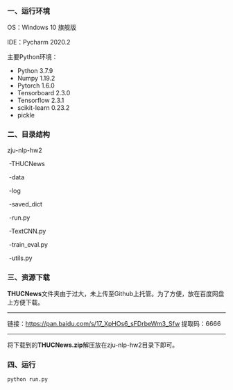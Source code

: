 ### 一、运行环境

OS：Windows 10 旗舰版

IDE：Pycharm 2020.2

主要Python环境：

- Python 3.7.9
- Numpy 1.19.2
- Pytorch 1.6.0
- Tensorboard 2.3.0
- Tensorflow 2.3.1
- scikit-learn 0.23.2
- pickle

### 二、目录结构

zju-nlp-hw2

​	-THUCNews

​		-data

​		-log

​		-saved_dict

​	-run.py

​	-TextCNN.py

​	-train_eval.py

​	-utils.py

### 三、资源下载

**THUCNews**文件夹由于过大，未上传至Github上托管。为了方便，放在百度网盘上方便下载。

------

链接：https://pan.baidu.com/s/17_XpHOs6_sFDrbeWm3_Sfw 
提取码：6666 

-------

将下载到的**THUCNews.zip**解压放在zju-nlp-hw2目录下即可。

### 四、运行

```bash
python run.py
```